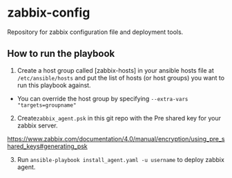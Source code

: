 # zabbix-config
Repository for zabbix configuration file and deployment tools.

## How to run the playbook


1. Create a host group called [zabbix-hosts] in your ansible hosts file at `/etc/ansible/hosts` and put
the list of hosts (or host groups) you want to run this playbook against.
 - You can override the host group by specifying `--extra-vars "targets=groupname"`

2. Create`zabbix_agent.psk` in this git repo with the Pre shared key for your zabbix server.

https://www.zabbix.com/documentation/4.0/manual/encryption/using_pre_shared_keys#generating_psk

3. Run `ansible-playbook install_agent.yaml -u username` to deploy zabbix agent.

